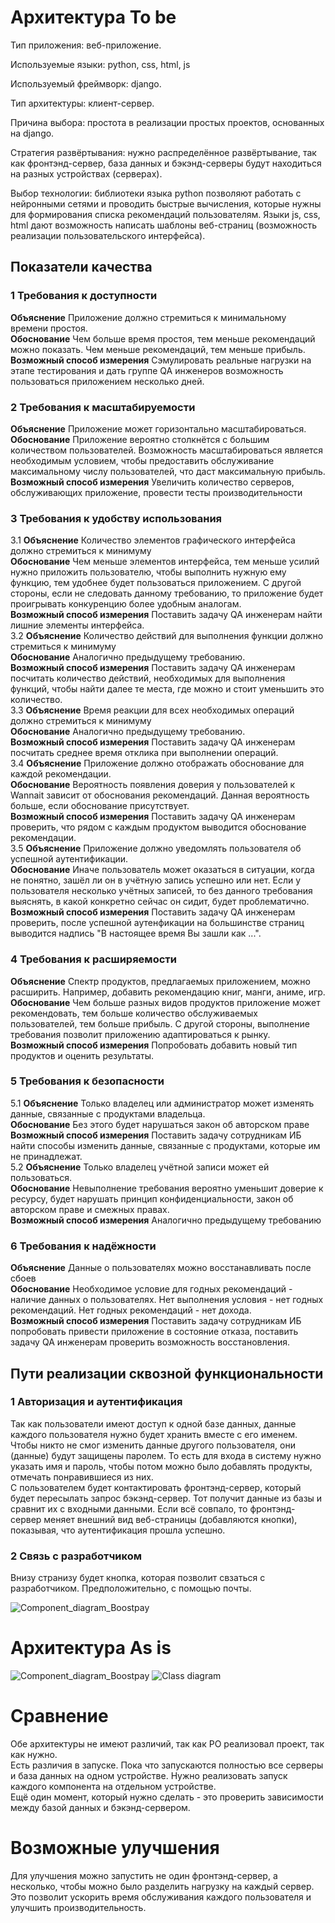 # Архитектура To be  

Тип приложения: веб-приложение.  

Используемые языки: python, css, html, js

Используемый фреймворк: django.     

Тип архитектуры: клиент-сервер.  

Причина выбора: простота в реализации простых проектов, основанных на django.  

Стратегия развёртывания: нужно распределённое развёртывание, так как фронтэнд-сервер, база данных и бэкэнд-серверы будут находиться на разных устройствах (серверах).  

Выбор технологии: библиотеки языка python позволяют работать с нейронными сетями и проводить быстрые вычисления, которые нужны для формирования списка рекомендаций пользователям. Языки js, css, html дают возможность написать шаблоны веб-страниц (возможность реализации пользовательского интерфейса).  

## Показатели качества  

### 1 Требования к доступности  
**Объяснение** Приложение должно стремиться к минимальному времени простоя.   
**Обоснование** Чем больше время простоя, тем меньше рекомендаций можно показать. Чем меньше рекомендаций, тем меньше прибыль.   
**Возможный способ измерения** Сэмулировать реальные нагрузки на этапе тестирования и дать группе QA инженеров возможность пользоваться приложением несколько дней.

### 2 Требования к масштабируемости  
**Объяснение** Приложение может горизонтально масштабироваться.   
**Обоснование** Приложение вероятно столкнётся с большим количеством пользователей. Возможность масштабироваться является необходимым условием, чтобы предоставить обслуживание максимальному числу пользователей, что даст максимальную прибыль.   
**Возможный способ измерения** Увеличить количество серверов, обслуживающих приложение, провести тесты производительности

### 3 Требования к удобству использования
3.1 **Объяснение** Количество элементов графического интерфейса должно стремиться к минимуму   
**Обоснование** Чем меньше элементов интерфейса, тем меньше усилий нужно приложить пользователю, чтобы выполнить нужную ему функцию, тем удобнее будет пользоваться приложением. С другой стороны, если не следовать данному требованию, то приложение будет проигрывать конкуренцию более удобным аналогам.   
**Возможный способ измерения** Поставить задачу QA инженерам найти лишние элементы интерфейса.   
3.2 **Объяснение** Количество действий для выполнения функции должно стремиться к минимуму   
**Обоснование** Аналогично предыдущему требованию.   
**Возможный способ измерения** Поставить задачу QA инженерам посчитать количество действий, необходимых для выполнения функций, чтобы найти далее те места, где можно и стоит уменьшить это количество.   
3.3 **Объяснение** Время реакции для всех необходимых операций должно стремиться к минимуму   
**Обоснование** Аналогично предыдущему требованию.   
**Возможный способ измерения** Поставить задачу QA инженерам посчитать среднее время отклика при выполнении операций.   
3.4 **Объяснение** Приложение должно отображать обоснование для каждой рекомендации.   
**Обоснование** Вероятность появления доверия у пользователей к Wannait зависит от обоснования рекомендаций. Данная вероятность больше, если обоснование присутствует.   
**Возможный способ измерения** Поставить задачу QA инженерам проверить, что рядом с каждым продуктом выводится обоснование рекомендации.   
3.5 **Объяснение** Приложение должно уведомлять пользователя об успешной аутентификации.   
**Обоснование** Иначе пользователь может оказаться в ситуации, когда не понятно, зашёл ли он в учётную запись успешно или нет. Если у пользователя несколько учётных записей, то без данного требования выяснять, в какой конкретно сейчас он сидит, будет проблематично.
**Возможный способ измерения** Поставить задачу QA инженерам проверить, после успешной аутенфикации на большинстве страниц выводится надпись "В настоящее время Вы зашли как ...".   

### 4 Требования к расширяемости  
**Объяснение** Спектр продуктов, предлагаемых приложением, можно расширить. Например, добавить рекомендацию книг, манги, аниме, игр.   
**Обоснование** Чем больше разных видов продуктов приложение может рекомендовать, тем больше количество обслуживаемых пользователей, тем больше прибыль. С другой стороны, выполнение требования позволит приложению адаптироваться к рынку.    
**Возможный способ измерения** Попробовать добавить новый тип продуктов и оценить результаты.

### 5 Требования к безопасности
5.1 **Объяснение** Только владелец или администратор может изменять данные, связанные с продуктами владельца.   
**Обоснование** Без этого будет нарушаться закон об авторском праве   
**Возможный способ измерения** Поставить задачу сотрудникам ИБ найти способы изменить данные, связанные с продуктами, которые им не принадлежат.   
5.2 **Объяснение** Только владелец учётной записи может ей пользоваться.   
**Обоснование** Невыполнение требования вероятно уменьшит доверие к ресурсу, будет нарушать принцип конфиденциальности, закон об авторском праве и смежных правах.   
**Возможный способ измерения** Аналогично предыдущему требованию

### 6 Требования к надёжности
**Объяснение** Данные о пользователях можно восстанавливать после сбоев   
**Обоснование** Необходимое условие для годных рекомендаций - наличие данных о пользователях. Нет выполнения условия - нет годных рекомендаций. Нет годных рекомендаций - нет дохода.   
**Возможный способ измерения** Поставить задачу сотрудникам ИБ попробовать привести приложение в состояние отказа, поставить задачу QA инженерам проверить возможность восстановления.  

## Пути реализации сквозной функциональности  

### 1 Авторизация и аутентификация   
Так как пользователи имеют доступ к одной базе данных, данные каждого пользователя нужно будет хранить вместе с его именем. Чтобы никто не смог изменить данные другого пользователя, они (данные) будут защищены паролем. То есть для входа в систему нужно указать имя и пароль, чтобы потом можно было добавлять продукты, отмечать понравившиеся из них.  
С пользователем будет контактировать фронтэнд-сервер, который будет пересылать запрос бэкэнд-сервер. Тот получит данные из базы и сравнит их с входными данными. Если всё совпало, то фронтэнд-сервер меняет внешний вид веб-страницы (добавляются кнопки), показывая, что аутентификация прошла успешно.  

### 2 Связь с разработчиком  
Внизу странизу будет кнопка, которая позволит свзаться с разработчиком. Предположительно, с помощью почты.  

![Component_diagram_Boostpay](https://user-images.githubusercontent.com/60814441/81481545-b4a93280-9239-11ea-9f54-4d0de7a7d244.png)

# Архитектура As is  

![Component_diagram_Boostpay](https://user-images.githubusercontent.com/60814441/81481545-b4a93280-9239-11ea-9f54-4d0de7a7d244.png)
![Class diagram](https://user-images.githubusercontent.com/60814441/81481564-cbe82000-9239-11ea-85f2-d1465de84dc1.png)

# Сравнение

Обе архитектуры не имеют различий, так как РО реализовал проект, так как нужно.  
Есть различия в запуске. Пока что запускаются полностью все серверы и база данных на одном устройстве. Нужно реализовать запуск каждого компонента на отдельном устройстве.  
Ещё один момент, который нужно сделать - это проверить зависимости между базой данных и бэкэнд-сервером.  

# Возможные улучшения

Для улучшения можно запустить не один фронтэнд-сервер, а несколько, чтобы можно было разделить нагрузку на каждый сервер. Это позволит ускорить время обслуживания каждого пользователя и улучшить производительность.
